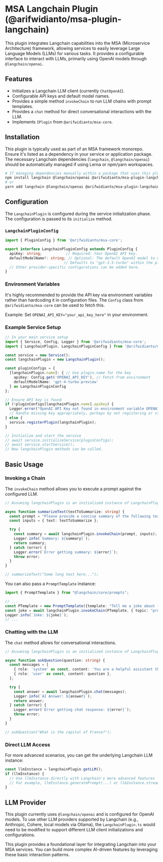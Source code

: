 # MSA Langchain Plugin (@arifwidianto/msa-plugin-langchain)

This plugin integrates Langchain capabilities into the MSA (Microservice Architecture) framework, allowing services to easily leverage Large Language Models (LLMs) for various tasks. It provides a configurable interface to interact with LLMs, primarily using OpenAI models through `@langchain/openai`.

## Features

*   Initializes a Langchain LLM client (currently `ChatOpenAI`).
*   Configurable API keys and default model names.
*   Provides a simple method `invokeChain` to run LLM chains with prompt templates.
*   Provides a `chat` method for direct conversational interactions with the LLM.
*   Implements `IPlugin` from `@arifwidianto/msa-core`.

## Installation

This plugin is typically used as part of an MSA framework monorepo. Ensure it's listed as a dependency in your service or application package. The necessary Langchain dependencies (`langchain`, `@langchain/openai`) should be automatically managed if using Lerna or npm/yarn workspaces.

```bash
# If managing dependencies manually within a package that uses this plugin:
npm install langchain @langchain/openai @arifwidianto/msa-plugin-langchain @arifwidianto/msa-core
# or
yarn add langchain @langchain/openai @arifwidianto/msa-plugin-langchain @arifwidianto/msa-core
```

## Configuration

The `LangchainPlugin` is configured during the service initialization phase. The configuration is passed to its `initialize` method.

### `LangchainPluginConfig`

```typescript
import { PluginConfig } from '@arifwidianto/msa-core';

export interface LangchainPluginConfig extends PluginConfig {
  apiKey: string;           // Required: Your OpenAI API key.
  defaultModelName?: string; // Optional: The default OpenAI model to use (e.g., "gpt-4", "gpt-3.5-turbo").
                           // Defaults to "gpt-3.5-turbo" within the plugin.
  // Other provider-specific configurations can be added here.
}
```

### Environment Variables

It's highly recommended to provide the API key via environment variables rather than hardcoding it in configuration files. The `Config` class from `@arifwidianto/msa-core` can be used to fetch this.

Example: Set `OPENAI_API_KEY="your_api_key_here"` in your environment.

### Example Service Setup

```typescript
// In your main service setup
import { Service, Config, Logger } from '@arifwidianto/msa-core';
import { LangchainPlugin, LangchainPluginConfig } from '@arifwidianto/msa-plugin-langchain';

const service = new Service();
const langchainPlugin = new LangchainPlugin();

const pluginConfigs = {
  [langchainPlugin.name]: { // Use plugin.name for the key
    apiKey: Config.get('OPENAI_API_KEY'), // Fetch from environment
    defaultModelName: 'gpt-4-turbo-preview'
  } as LangchainPluginConfig
};

// Ensure API key is found
if (!pluginConfigs[langchainPlugin.name].apiKey) {
  Logger.error("OpenAI API Key not found in environment variable OPENAI_API_KEY. LangchainPlugin will not work.");
  // Handle missing key appropriately, perhaps by not registering or starting the plugin, or exiting.
} else {
  service.registerPlugin(langchainPlugin);
}

// Initialize and start the service
// await service.initializeService(pluginConfigs);
// await service.startService();
// Now langchainPlugin methods can be called.
```

## Basic Usage

### Invoking a Chain

The `invokeChain` method allows you to execute a prompt against the configured LLM.

```typescript
// Assuming langchainPlugin is an initialized instance of LangchainPlugin

async function summarizeText(textToSummarize: string) {
  const prompt = "Please provide a concise summary of the following text:\n{text}";
  const inputs = { text: textToSummarize };

  try {
    const summary = await langchainPlugin.invokeChain(prompt, inputs);
    Logger.info(`Summary: ${summary}`);
    return summary;
  } catch (error) {
    Logger.error(`Error getting summary: ${error}`);
    throw error;
  }
}

// summarizeText("Some long text here...");
```

You can also pass a `PromptTemplate` instance:
```typescript
import { PromptTemplate } from "@langchain/core/prompts";

// ...
const PTemplate = new PromptTemplate({template: "Tell me a joke about {topic}.", inputVariables: ["topic"]});
const joke = await langchainPlugin.invokeChain(PTemplate, { topic: "programmers" });
Logger.info(`Joke: ${joke}`);
// ...
```

### Chatting with the LLM

The `chat` method allows for conversational interactions.

```typescript
// Assuming langchainPlugin is an initialized instance of LangchainPlugin

async function askQuestion(question: string) {
  const messages = [
    { role: 'system' as const, content: 'You are a helpful assistant that answers questions accurately.' },
    { role: 'user' as const, content: question },
  ];

  try {
    const answer = await langchainPlugin.chat(messages);
    Logger.info(`AI Answer: ${answer}`);
    return answer;
  } catch (error) {
    Logger.error(`Error getting chat response: ${error}`);
    throw error;
  }
}

// askQuestion("What is the capital of France?");
```

### Direct LLM Access

For more advanced scenarios, you can get the underlying Langchain LLM instance:

```typescript
const llmInstance = langchainPlugin.getLLM();
if (llmInstance) {
  // Use llmInstance directly with Langchain's more advanced features
  // For example, llmInstance.generatePrompt(...) or llmInstance.stream(...)
}
```

## LLM Provider

This plugin currently uses `@langchain/openai` and is configured for OpenAI models. To use other LLM providers supported by Langchain (e.g., Anthropic, Cohere, local models via Ollama), the `LangchainPlugin.ts` would need to be modified to support different LLM client initializations and configurations.

This plugin provides a foundational layer for integrating Langchain into your MSA services. You can build more complex AI-driven features by leveraging these basic interaction patterns.
